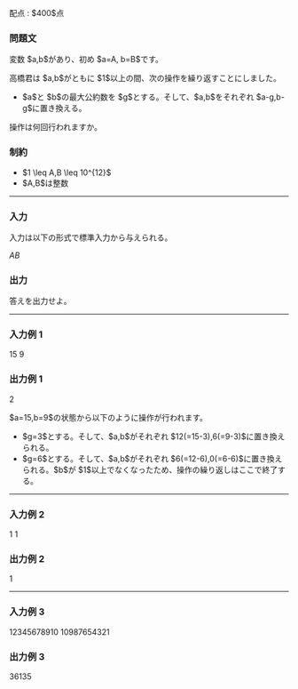 
<div>

<span>

<span>

<p>
配点 : $400$点
</p>

<div>

<section>

### **問題文**

<p>
変数 $a,b$があり、初め $a=A, b=B$です。  
</p>

<p>
高橋君は $a,b$がともに $1$以上の間、次の操作を繰り返すことにしました。
</p>

<ul>

<li>
$a$と $b$の最大公約数を $g$とする。そして、$a,b$をそれぞれ $a-g,b-g$に置き換える。
</li>

</ul>

<p>
操作は何回行われますか。
</p>

</section>

</div>

<div>

<section>

### **制約**

<ul>

<li>
$1 \leq A,B \leq 10^{12}$
</li>

<li>
$A,B$は整数
</li>

</ul>

</section>

</div>

---

<div>

<div>

<section>

### **入力**

<p>
入力は以下の形式で標準入力から与えられる。
</p>

<div>

$A$$B$
</div>

</section>

</div>

<div>

<section>

### **出力**

<p>
答えを出力せよ。
</p>

</section>

</div>

</div>

---

<div>

<section>

### **入力例 1**

<div>

15 9

</div>

</section>

</div>

<div>

<section>

### **出力例 1**

<div>

2

</div>

<p>
$a=15,b=9$の状態から以下のように操作が行われます。
</p>

<ul>

<li>
$g=3$とする。そして、$a,b$がそれぞれ $12(=15-3),6(=9-3)$に置き換えられる。
</li>

<li>
$g=6$とする。そして、$a,b$がそれぞれ $6(=12-6),0(=6-6)$に置き換えられる。$b$が $1$以上でなくなったため、操作の繰り返しはここで終了する。
</li>

</ul>

</section>

</div>

---

<div>

<section>

### **入力例 2**

<div>

1 1

</div>

</section>

</div>

<div>

<section>

### **出力例 2**

<div>

1

</div>

</section>

</div>

---

<div>

<section>

### **入力例 3**

<div>

12345678910 10987654321

</div>

</section>

</div>

<div>

<section>

### **出力例 3**

<div>

36135

</div>

</section>

</div>

</span>

</span>

</div>
